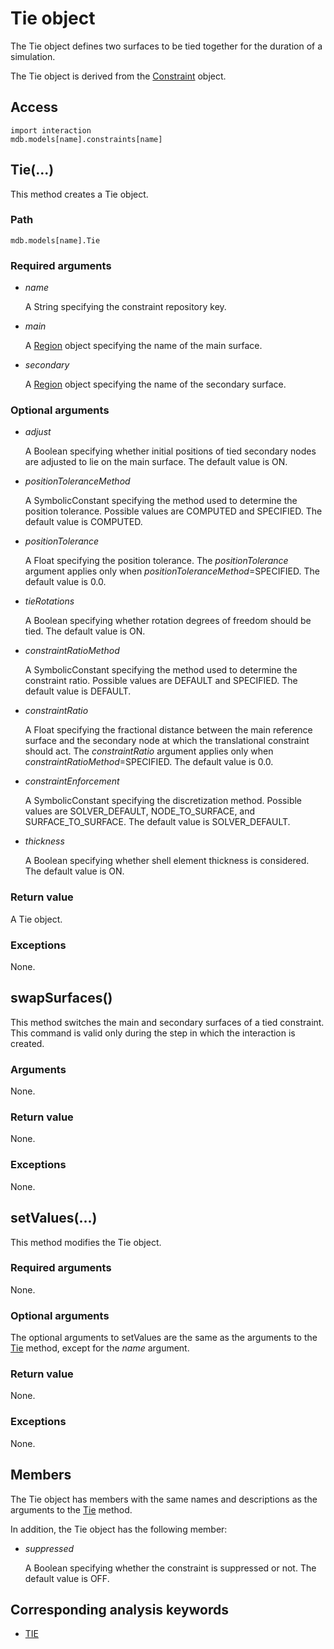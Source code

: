 # Tie object

The Tie object defines two surfaces to be tied together for the duration of a simulation.

The Tie object is derived from the [Constraint](https://help.3ds.com/2022/english/DSSIMULIA_Established/SIMACAEKERRefMap/simaker-c-constraintpyc.htm?ContextScope=all) object.

## Access

```
import interaction
mdb.models[name].constraints[name]
```

## Tie(...)



This method creates a Tie object.



### Path

```
mdb.models[name].Tie
```

### Required arguments

- *name*

  A String specifying the constraint repository key.

- *main*

  A [Region](https://help.3ds.com/2022/english/DSSIMULIA_Established/SIMACAEKERRefMap/simaker-c-regionpyc.htm?ContextScope=all) object specifying the name of the main surface.

- *secondary*

  A [Region](https://help.3ds.com/2022/english/DSSIMULIA_Established/SIMACAEKERRefMap/simaker-c-regionpyc.htm?ContextScope=all) object specifying the name of the secondary surface.

### Optional arguments

- *adjust*

  A Boolean specifying whether initial positions of tied secondary nodes are adjusted to lie on the main surface. The default value is ON.

- *positionToleranceMethod*

  A SymbolicConstant specifying the method used to determine the position tolerance. Possible values are COMPUTED and SPECIFIED. The default value is COMPUTED.

- *positionTolerance*

  A Float specifying the position tolerance. The *positionTolerance* argument applies only when *positionToleranceMethod*=SPECIFIED. The default value is 0.0.

- *tieRotations*

  A Boolean specifying whether rotation degrees of freedom should be tied. The default value is ON.

- *constraintRatioMethod*

  A SymbolicConstant specifying the method used to determine the constraint ratio. Possible values are DEFAULT and SPECIFIED. The default value is DEFAULT.

- *constraintRatio*

  A Float specifying the fractional distance between the main reference surface and the secondary node at which the translational constraint should act. The *constraintRatio* argument applies only when *constraintRatioMethod*=SPECIFIED. The default value is 0.0.

- *constraintEnforcement*

  A SymbolicConstant specifying the discretization method. Possible values are SOLVER_DEFAULT, NODE_TO_SURFACE, and SURFACE_TO_SURFACE. The default value is SOLVER_DEFAULT.

- *thickness*

  A Boolean specifying whether shell element thickness is considered. The default value is ON.

### Return value

A Tie object.

### Exceptions

None.



## swapSurfaces()



This method switches the main and secondary surfaces of a tied constraint. This command is valid only during the step in which the interaction is created.



### Arguments

None.

### Return value

None.

### Exceptions

None.



## setValues(...)



This method modifies the Tie object.



### Required arguments

None.

### Optional arguments

The optional arguments to setValues are the same as the arguments to the [Tie](https://help.3ds.com/2022/english/DSSIMULIA_Established/SIMACAEKERRefMap/simaker-c-tiepyc.htm?ContextScope=all#simaker-tietiepyc) method, except for the *name* argument.

### Return value

None.

### Exceptions

None.



## Members

The Tie object has members with the same names and descriptions as the arguments to the [Tie](https://help.3ds.com/2022/english/DSSIMULIA_Established/SIMACAEKERRefMap/simaker-c-tiepyc.htm?ContextScope=all#simaker-tietiepyc) method.

In addition, the Tie object has the following member:

- *suppressed*

  A Boolean specifying whether the constraint is suppressed or not. The default value is OFF.



## Corresponding analysis keywords

- [TIE](https://help.3ds.com/2022/english/DSSIMULIA_Established/SIMACAEKEYRefMap/simakey-r-tie.htm?ContextScope=all#simakey-r-tie)